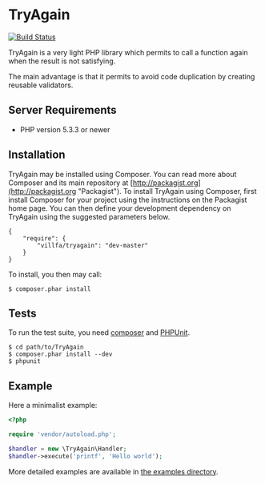 TryAgain
========

[![Build Status](https://secure.travis-ci.org/villfa/TryAgain.png?branch=master)](http://travis-ci.org/villfa/TryAgain)

TryAgain is a very light PHP library which permits to call a function again
when the result is not satisfying.

The main advantage is that it permits to avoid code duplication by creating reusable validators.

Server Requirements
-------------------

- PHP version 5.3.3 or newer

Installation
------------

TryAgain may be installed using Composer.
You can read more about Composer and its main repository at
[http://packagist.org](http://packagist.org "Packagist"). To install
TryAgain using Composer, first install Composer for your project using the instructions on the
Packagist home page. You can then define your development dependency on TryAgain using the
suggested parameters below.

    {
        "require": {
            "villfa/tryagain": "dev-master"
        }
    }

To install, you then may call:

    $ composer.phar install

Tests
-----

To run the test suite, you need [composer](http://getcomposer.org) and
[PHPUnit](https://github.com/sebastianbergmann/phpunit).

    $ cd path/to/TryAgain
    $ composer.phar install --dev
    $ phpunit

Example
-------

Here a minimalist example:

``` php
<?php

require 'vendor/autoload.php';

$handler = new \TryAgain\Handler;
$handler->execute('printf', 'Hello world');

```

More detailed examples are available in [the examples directory](examples "see examples").
